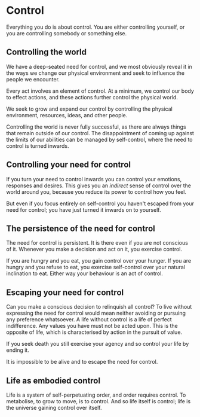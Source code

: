 # Control
Everything you do is about control. You are either controlling yourself, or you are controlling somebody or something else. 

## Controlling the world
We have a deep-seated need for control, and we most obviously reveal it in the ways we change our physical environment and seek to influence the people we encounter.

Every act involves an element of control. At a minimum, we control our body to effect actions, and these actions further control the physical world.

We seek to grow and expand our control by controlling the physical environment, resources, ideas, and other people. 

Controlling the world is never fully successful, as there are always things that remain outside of our control. The disappointment of coming up against the limits of our abilities can be managed by self-control, where the need to control is turned inwards.

## Controlling your need for control
If you turn your need to control inwards you can control your emotions, responses and desires. This gives you an _indirect_ sense of control over the world around you, because you reduce its power to control how you feel. 

But even if you focus entirely on self-control you haven't escaped from your need for control; you have just turned it inwards on to yourself.

## The persistence of the need for control
The need for control is persistent. It is there even if you are not conscious of it. Whenever you make a decision and act on it, you exercise control.

If you are hungry and you eat, you gain control over your hunger. If you are hungry and you refuse to eat, you exercise self-control over your natural inclination to eat. Either way your behaviour is an act of control.

## Escaping your need for control
Can you make a conscious decision to relinquish all control? To live without expressing the need for control would mean neither avoiding or pursuing any preference whatsoever. A life without control is a life of perfect indifference. Any values you have must not be acted upon. This is the opposite of life, which is characterised by action in the pursuit of value. 

If you seek death you still exercise your agency and so control your life by ending it.

It is impossible to be alive and to escape the need for control.

## Life as embodied control
Life is a system of self-perpetuating order, and order requires control. To metabolise, to grow to move, is to control. And so life itself is control; life is the universe gaining control over itself.
